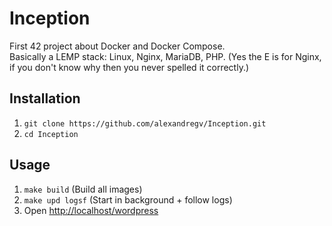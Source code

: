 # Inception

First 42 project about Docker and Docker Compose.  
Basically a LEMP stack: Linux, Nginx, MariaDB, PHP. (Yes the E is for Nginx, if you don't know why then you never spelled it correctly.)  

## Installation

1. `git clone https://github.com/alexandregv/Inception.git`
2. `cd Inception`

## Usage

1. `make build` (Build all images)
2. `make upd logsf` (Start in background + follow logs)
3. Open [http://localhost/wordpress](http://localhost/wordpress)
